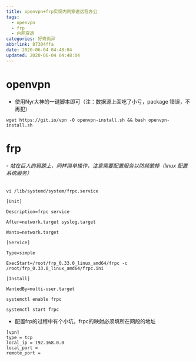 ```yaml
---
title: openvpn+frp实现内网穿透远程办公
tags:
  - openvpn
  - frp
  - 内网穿透
categories: 好奇尚异
abbrlink: 87304ffa
date: 2020-06-04 04:48:04
updated: 2020-06-04 04:48:04
---
```


# openvpn
- 使用Nyr大神的一键脚本即可（注：数据源上面吃了小亏，package 错误，不再犯）
```shell script
wget https://git.io/vpn -O openvpn-install.sh && bash openvpn-install.sh
```

# frp
###### - 站在巨人的肩膀上，同样简单操作，注意需要配置服务以防频繁掉（linux 配置系统服务）
`vi /lib/systemd/system/frpc.service`
```shell script
[Unit]
  
Description=frpc service

After=network.target syslog.target

Wants=network.target

[Service]

Type=simple

ExecStart=/root/frp_0.33.0_linux_amd64/frpc -c /root/frp_0.33.0_linux_amd64/frpc.ini

[Install]

WantedBy=multi-user.target

```
`systemctl enable frpc`

`systemctl start frpc`
- 配置frp的过程中有个小坑，frpc的映射必须填所在网段的地址
```shell script
[vpn]
type = tcp
local_ip = 192.168.0.0
local_port = 
remote_port = 
```